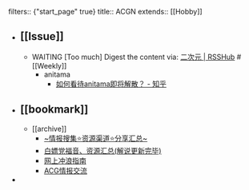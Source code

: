 filters:: {"start_page" true}
title:: ACGN
extends:: [[Hobby]]

- ## [[Issue]]
  - WAITING [Too much] Digest the content via: [二次元 | RSSHub](https://docs.rsshub.app/anime.html) #[[Weekly]]
    - anitama
      - [如何看待anitama即将解散？ - 知乎](https://www.zhihu.com/question/313191641)
- ## [[bookmark]]
  - [[archive]]
    - [~情报搜集⭐资源渠道⭐分享汇总~](https://bgm.tv/group/topic/367032)
    - [白嫖党福音、资源汇总(解说更新完毕)](https://bgm.tv/group/topic/373032)
    - [网上冲浪指南](https://bgm.tv/group/topic/371445)
    - [ACG情报交流](http://duobaoxiang.ysepan.com/)
-